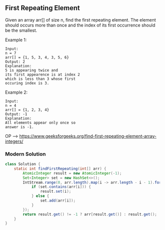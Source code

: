 ## First Repeating Element

Given an array arr[] of size n, find the first repeating element. The element should occurs more than once and the index
of its first occurrence should be the smallest.

Example 1:

```
Input:
n = 7
arr[] = {1, 5, 3, 4, 3, 5, 6}
Output: 2
Explanation: 
5 is appearing twice and 
its first appearence is at index 2 
which is less than 3 whose first 
occuring index is 3.
```

Example 2:

```
Input:
n = 4
arr[] = {1, 2, 3, 4}
Output: -1
Explanation: 
All elements appear only once so 
answer is -1.
```

OP --> https://www.geeksforgeeks.org/find-first-repeating-element-array-integers/

### Modern Solution

```java
class Solution {
    static int findFirstRepeating(int[] arr) {
        AtomicInteger result = new AtomicInteger(-1);
        Set<Integer> set = new HashSet<>();
        IntStream.range(0, arr.length).map(i -> arr.length - i - 1).forEach(i -> {
            if (set.contains(arr[i])) {
                result.set(i);
            } else {
                set.add(arr[i]);
            }
        });
        return result.get() != -1 ? arr[result.get()] : result.get();
    }
}
```